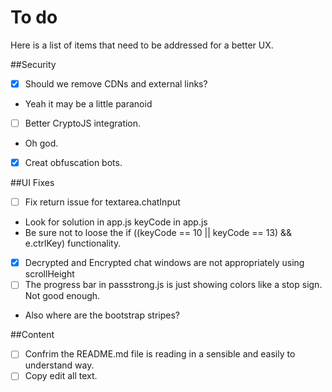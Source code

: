 # To do
Here is a list of items that need to be addressed for a better UX.

##Security
- [x] Should we remove CDNs and external links?
 - Yeah it may be a little paranoid
- [ ] Better CryptoJS integration.
 - Oh god.
- [x] Creat obfuscation bots.

##UI Fixes
- [ ] Fix return issue for textarea.chatInput
 - Look for solution in app.js keyCode in app.js
 - Be sure not to loose the if ((keyCode == 10 || keyCode == 13) && e.ctrlKey) functionality.
- [x] Decrypted and Encrypted chat windows are not appropriately using scrollHeight
- [ ] The progress bar in passstrong.js is just showing colors like a stop sign. Not good enough.
 - Also where are the bootstrap stripes?

##Content
- [ ] Confrim the README.md file is reading in a sensible and easily to understand way.
- [ ] Copy edit all text.